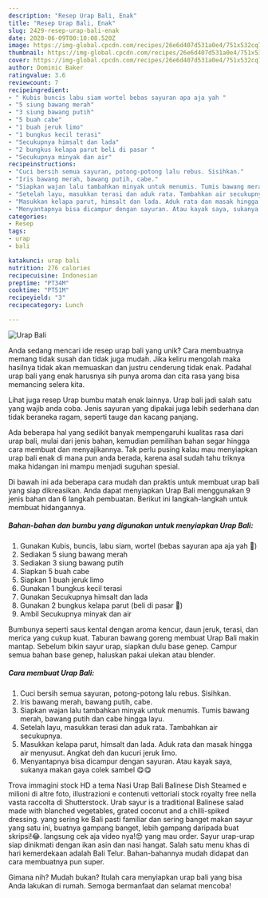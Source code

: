 ```yaml
---
description: "Resep Urap Bali, Enak"
title: "Resep Urap Bali, Enak"
slug: 2429-resep-urap-bali-enak
date: 2020-06-09T00:10:08.520Z
image: https://img-global.cpcdn.com/recipes/26e6d407d531a0e4/751x532cq70/urap-bali-foto-resep-utama.jpg
thumbnail: https://img-global.cpcdn.com/recipes/26e6d407d531a0e4/751x532cq70/urap-bali-foto-resep-utama.jpg
cover: https://img-global.cpcdn.com/recipes/26e6d407d531a0e4/751x532cq70/urap-bali-foto-resep-utama.jpg
author: Dominic Baker
ratingvalue: 3.6
reviewcount: 7
recipeingredient:
- " Kubis buncis labu siam wortel bebas sayuran apa aja yah "
- "5 siung bawang merah"
- "3 siung bawang putih"
- "5 buah cabe"
- "1 buah jeruk limo"
- "1 bungkus kecil terasi"
- "Secukupnya himsalt dan lada"
- "2 bungkus kelapa parut beli di pasar "
- "Secukupnya minyak dan air"
recipeinstructions:
- "Cuci bersih semua sayuran, potong-potong lalu rebus. Sisihkan."
- "Iris bawang merah, bawang putih, cabe."
- "Siapkan wajan lalu tambahkan minyak untuk menumis. Tumis bawang merah, bawang putih dan cabe hingga layu."
- "Setelah layu, masukkan terasi dan aduk rata. Tambahkan air secukupnya."
- "Masukkan kelapa parut, himsalt dan lada. Aduk rata dan masak hingga air menyusut. Angkat deh dan kucuri jeruk limo."
- "Menyantapnya bisa dicampur dengan sayuran. Atau kayak saya, sukanya makan gaya colek sambel 😋😋"
categories:
- Resep
tags:
- urap
- bali

katakunci: urap bali 
nutrition: 276 calories
recipecuisine: Indonesian
preptime: "PT34M"
cooktime: "PT51M"
recipeyield: "3"
recipecategory: Lunch

---
```



![Urap Bali](https://img-global.cpcdn.com/recipes/26e6d407d531a0e4/751x532cq70/urap-bali-foto-resep-utama.jpg)

Anda sedang mencari ide resep urap bali yang unik? Cara membuatnya memang tidak susah dan tidak juga mudah. Jika keliru mengolah maka hasilnya tidak akan memuaskan dan justru cenderung tidak enak. Padahal urap bali yang enak harusnya sih punya aroma dan cita rasa yang bisa memancing selera kita.

Lihat juga resep Urap bumbu matah enak lainnya. Urap bali jadi salah satu yang wajib anda coba. Jenis sayuran yang dipakai juga lebih sederhana dan tidak beraneka ragam, seperti tauge dan kacang panjang.

Ada beberapa hal yang sedikit banyak mempengaruhi kualitas rasa dari urap bali, mulai dari jenis bahan, kemudian pemilihan bahan segar hingga cara membuat dan menyajikannya. Tak perlu pusing kalau mau menyiapkan urap bali enak di mana pun anda berada, karena asal sudah tahu triknya maka hidangan ini mampu menjadi suguhan spesial.


Di bawah ini ada beberapa cara mudah dan praktis untuk membuat urap bali yang siap dikreasikan. Anda dapat menyiapkan Urap Bali menggunakan 9 jenis bahan dan 6 langkah pembuatan. Berikut ini langkah-langkah untuk membuat hidangannya.

<!--inarticleads1-->

##### Bahan-bahan dan bumbu yang digunakan untuk menyiapkan Urap Bali:

1. Gunakan  Kubis, buncis, labu siam, wortel (bebas sayuran apa aja yah 🤩)
1. Sediakan 5 siung bawang merah
1. Sediakan 3 siung bawang putih
1. Siapkan 5 buah cabe
1. Siapkan 1 buah jeruk limo
1. Gunakan 1 bungkus kecil terasi
1. Gunakan Secukupnya himsalt dan lada
1. Gunakan 2 bungkus kelapa parut (beli di pasar 💃)
1. Ambil Secukupnya minyak dan air


Bumbunya seperti saus kental dengan aroma kencur, daun jeruk, terasi, dan merica yang cukup kuat. Taburan bawang goreng membuat Urap Bali makin mantap. Sebelum bikin sayur urap, siapkan dulu base genep. Campur semua bahan base genep, haluskan pakai ulekan atau blender. 

<!--inarticleads2-->

##### Cara membuat Urap Bali:

1. Cuci bersih semua sayuran, potong-potong lalu rebus. Sisihkan.
1. Iris bawang merah, bawang putih, cabe.
1. Siapkan wajan lalu tambahkan minyak untuk menumis. Tumis bawang merah, bawang putih dan cabe hingga layu.
1. Setelah layu, masukkan terasi dan aduk rata. Tambahkan air secukupnya.
1. Masukkan kelapa parut, himsalt dan lada. Aduk rata dan masak hingga air menyusut. Angkat deh dan kucuri jeruk limo.
1. Menyantapnya bisa dicampur dengan sayuran. Atau kayak saya, sukanya makan gaya colek sambel 😋😋


Trova immagini stock HD a tema Nasi Urap Bali Balinese Dish Steamed e milioni di altre foto, illustrazioni e contenuti vettoriali stock royalty free nella vasta raccolta di Shutterstock. Urab sayur is a traditional Balinese salad made with blanched vegetables, grated coconut and a chilli-spiked dressing. yang sering ke Bali pasti familiar dan sering banget makan sayur yang satu ini, buatnya gampang banget, lebih gampang daripada buat skripsi!😂. langsung cek aja video nya!😍 yang mau order. Sayur urap-urap siap dinikmati dengan ikan asin dan nasi hangat. Salah satu menu khas di hari kemerdekaan adalah Bali Telur. Bahan-bahannya mudah didapat dan cara membuatnya pun super. 

Gimana nih? Mudah bukan? Itulah cara menyiapkan urap bali yang bisa Anda lakukan di rumah. Semoga bermanfaat dan selamat mencoba!
